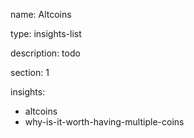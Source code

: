 name: Altcoins

type: insights-list

description: todo

section: 1

insights:
 - altcoins
 - why-is-it-worth-having-multiple-coins


